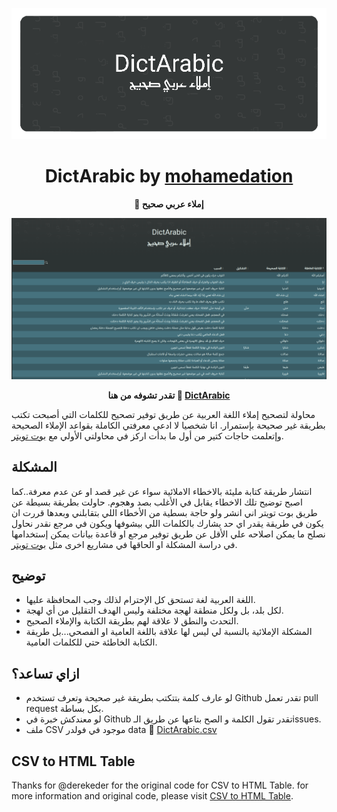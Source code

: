<div align="center">

![DictArabic](./inc/img/Banner.png)

# DictArabic by [mohamedation](https://mohamedation.com)

**:book: إملاء عربي صحيح**

![سكرين شوت](./inc/img/Screenshot.png)

**تقدر تشوفه من هنا :link: [DictArabic](https://mohamedation.com/Projects/DictArabic/)**

</div>



محاولة لتصحيح إملاء اللغة العربية عن طريق توفير تصحيح للكلمات التي أصبحت تكتب بطريقة غير صحيحة بإستمرار.
انا شخصيا لا ادعي معرفتي الكاملة بقواعد الإملاء الصحيحة وإتعلمت حاجات كتير من أول ما بدأت اركز في محاولتي الأولي مع [بوت تويتر](https://twitter.com/DictArabic).


## المشكلة
انتشار طريقة كتابة مليئة بالاخطاء الاملائية سواء عن غير قصد او عن عدم معرفة..كما اصبح توضيح تلك الاخطاء يقابل في الأغلب بصد وهجوم. حاولت بطريقة بسيطة عن طريق بوت تويتر اني انشر ولو حاجة بسطية من الأخطاء اللي بتقابلني وبعدها قررت ان يكون في طريقة يقدر اي حد يشارك بالكلمات اللي بيشوفها ويكون في مرجع نقدر نحاول نصلح ما يمكن اصلاحه علي الأقل عن طريق توفير مرجع او قاعدة بيانات يمكن إستخدامها في دراسة المشكلة او الحاقها في مشاريع اخرى مثل [بوت تويتر](https://twitter.com/DictArabic).

## توضيح
- اللغة العربية لغة تستحق كل الإحترام لذلك وجب المحافظة عليها.
- لكل بلد، بل ولكل منطقة لهجة مختلفة وليس الهدف التقليل من أي لهجة.
- التحدث والنطق لا علاقة لهم بطريقة الكتابة والإملاء الصحيح.
- المشكلة الإملائية بالنسبة لي ليس لها علاقة باللغة العامية او الفصحي...بل طريقة الكتابة الخاطئة حتي للكلمات العامية.

## ازاي تساعد؟
- لو عارف كلمة بتتكتب بطريقة غير صحيحة وتعرف تستخدم Github تقدر تعمل pull request بكل بساطة.
- لو معندكش خبرة في Github تقدر تقول الكلمة و الصح بتاعها عن طريق الـissues.
- ملف CSV موجود في فولدر data :scroll: [DictArabic.csv](./data/DictArabic.csv)

## CSV to HTML Table
Thanks for @derekeder for the original code for CSV to HTML Table. for more information and original code, please visit [CSV to HTML Table](https://github.com/derekeder/csv-to-html-table).
